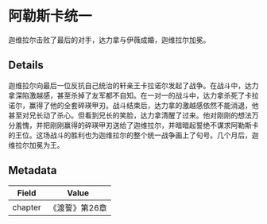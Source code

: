 # 阿勒斯卡统一
迦维拉尔击败了最后的对手，达力拿与伊薇成婚，迦维拉尔加冕。

## Details
迦维拉尔向最后一位反抗自己统治的轩亲王卡拉诺尔发起了战争。在战斗中，达力拿深陷激越感，甚至杀掉了友军都不自知。在一对一的战斗中，达力拿杀死了卡拉诺尔，赢得了他的全套碎瑛甲刃。战斗结束后，达力拿的激越感依然不能消退，他甚至对兄长动了杀心。但看到兄长的笑脸，达力拿清醒了过来。他对刚刚的想法万分羞愧，并把刚刚赢得的碎瑛甲刃送给了迦维拉尔，并暗暗起誓绝不谋求阿勒斯卡的王位。这场战斗的胜利也为迦维拉尔的整个统一战争画上了句号。几个月后，迦维拉尔加冕为王。

## Metadata
| Field | Value |
| ----- | ----- |
| chapter | 《渡誓》第26章 |
